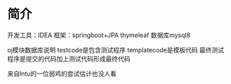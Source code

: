 # 简介
开发工具：IDEA 框架：springboot+JPA thymeleaf
数据库mysql8

oj模块数据库说明
testcode是包含测试程序
templatecode是模板代码
最终测试程序是提交的代码加上测试代码形成最终代码

来自lntu的一位弱鸡的尝试估计也没人看
